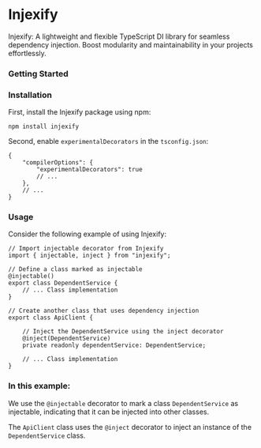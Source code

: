 # Injexify
Injexify: A lightweight and flexible TypeScript DI library for seamless dependency injection. 
Boost modularity and maintainability in your projects effortlessly.

### Getting Started
### Installation
First, install the Injexify package using npm:

`npm install injexify`


Second, enable `experimentalDecorators` in the `tsconfig.json`:
```
{
    "compilerOptions": {
        "experimentalDecorators": true
        // ...
    },
    // ...
}
```

### Usage
Consider the following example of using Injexify:

``` 
// Import injectable decorator from Injexify
import { injectable, inject } from "injexify";

// Define a class marked as injectable
@injectable()
export class DependentService {
    // ... Class implementation
}

// Create another class that uses dependency injection
export class ApiClient {
    
    // Inject the DependentService using the inject decorator
    @inject(DependentService)
    private readonly dependentService: DependentService;

    // ... Class implementation
} 
```


### In this example:

We use the `@injectable` decorator to mark a class `DependentService` as injectable, indicating that it can be injected into other classes.

The `ApiClient` class uses the `@inject` decorator to inject an instance of the `DependentService` class.
